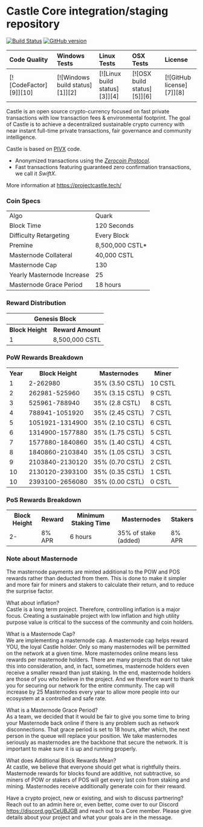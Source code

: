 Castle Core integration/staging repository
=====================================

[![Build Status](https://travis-ci.org/MyCryptoCoins/Castle.svg?branch=master)](https://travis-ci.org/MyCryptoCoins/Castle) [![GitHub version](https://badge.fury.io/gh/MyCryptoCoins%2FCastle.svg)](https://badge.fury.io/gh/MyCryptoCoins%2FCastle)

| Code Quality | Windows Tests | Linux Tests | OSX Tests | License |
| :----| :---- | :------ | :------| :------ |
| [![CodeFactor][9]][10] | [![Windows build status][1]][2] | [![Linux build status][3]][4] | [![OSX build status][5]][6] |[![GitHub license][7]][8] |

Castle is an open source crypto-currency focused on fast private transactions with low transaction fees & environmental footprint.  The goal of Castle is to achieve a decentralized sustainable crypto currency with near instant full-time private transactions, fair governance and community intelligence.

Castle is based on [PIVX](http://www.pivx.org) code.

- Anonymized transactions using the [_Zerocoin Protocol_](http://www.pivx.org/zpiv).
- Fast transactions featuring guaranteed zero confirmation transactions, we call it _SwiftX_.


More information at https://projectcastle.tech/ 

### Coin Specs
<table>
<tr><td>Algo</td><td>Quark</td></tr>
<tr><td>Block Time</td><td>120 Seconds</td></tr>
<tr><td>Difficulty Retargeting</td><td>Every Block</td></tr>
<tr><td>Premine</td><td>8,500,000 CSTL*</td></tr>
    <tr><td>Masternode Collateral</td><td>40,000 CSTL</td></tr>
  <tr><td>Masternode Cap</td><td>130</td></tr>
  <tr><td>Yearly Masternode Increase</td><td>25</td></tr>
  <tr><td>Masternode Grace Period</td><td> 18 hours</td></tr>
</table>


### Reward Distribution

<table>
<th colspan=4>Genesis Block</th>
<tr><th>Block Height</th><th>Reward Amount</th></tr>
<tr><td>1</td><td>8,500,000 CSTL</td></tr>
</table>

### PoW Rewards Breakdown

<table>
<th>Year</th><th>Block Height</th><th>Masternodes</th><th>Miner</th>
<tr><td>1</td><td>2-262980</td><td>35% (3.50 CSTL)</td><td>10 CSTL</td></tr>
<tr><td>2</td><td>262981-525960</td><td>35% (3.15 CSTL)</td><td>9 CSTL</td></tr>
<tr><td>3</td><td>525961-788940</td><td>35% (2.8 CSTL)</td><td>8 CSTL</td></tr>
<tr><td>4</td><td>788941-1051920</td><td>35% (2.45 CSTL)</td><td>7 CSTL</td></tr>
<tr><td>5</td><td>1051921-1314900</td><td>35% (2.10 CSTL)</td><td>6 CSTL</td></tr>
<tr><td>6</td><td>1314900-1577880</td><td>35% (1.75 CSTL)</td><td>5 CSTL</td></tr>
<tr><td>7</td><td>1577880-1840860</td><td>35% (1.40 CSTL)</td><td>4 CSTL</td></tr>
<tr><td>8</td><td>1840860-2103840</td><td>35% (1.05 CSTL)</td><td>3 CSTL</td></tr>
<tr><td>9</td><td>2103840-2130120</td><td>35% (0.70 CSTL)</td><td>2 CSTL</td></tr>
<tr><td>10</td><td>2130120-2393100</td><td>35% (0.35 CSTL)</td><td>1 CSTL</td></tr>
<tr><td>10</td><td>2393100-2656080</td><td>35% (0.00 CSTL)</td><td>0 CSTL</td></tr>

</table>

### PoS Rewards Breakdown

<table>
<th>Block Height</th><th>Reward</th><th>Minimum Staking Time</th><th>Masternodes</th><th>Stakers</th>
<tr><td>2-</td><td>8% APR</td><td>6 hours</td><td>35% of stake (added)</td><td>8% APR</td></tr>
</table>

### Note about Masternode 
The masternode payments are minted additional to the POW and POS rewards rather than deducted from them.  This is done to make it simpler and more fair for miners and stakers to calculate their return, and to reduce the surprise factor.

What about inflation?
<br>
Castle is a long term project. Therefore, controlling inflation is a major focus. Creating a sustainable project with low inflation and high utility purpose value is critical to the success of the community and coin holders. 

What is a Masternode Cap?
<br>
We are implementing a masternode cap. A masternode cap helps reward YOU, the loyal Castle holder. Only so many masternodes will be permitted on the network at a given time. More masternodes online means less rewards per masternode holders. There are many projects that do not take this into consideration, and, in fact, sometimes, masternode holders even receive a smaller reward than just staking. In the end, masternode holders are those of you who believe in the project. And we therefore want to thank you for securing our network for the entire community. The cap will increase by 25 Masternodes every year to allow more people into our ecosystem at a controlled and safe rate. 

What is a Masternode Grace Period?
<br>
As a team, we decided that it would be fair to give you some time to bring your Masternode back online if there is any problem such as network disconnections. That grace period is set to 18 hours, after which, the next person in the queue will replace your position. We take masternodes seriously as masternodes are the backbone that secure the network. It is important to make sure it is up and running properly. 

What does Additional Block Rewards Mean?
<br>
At castle, we believe that everyone should get what is rightfully theirs. Masternode rewards for blocks found are additive, not subtractive, so miners of POW or stakers of POS will get every last coin from staking and mining. Masternodes receive additionally generate coin for their reward.

Have a crypto project, new or existing, and wish to discuss partnering? Reach out to an admin here or, even better, come over to our Discord https://discord.gg/CeUBJGB and reach out to a Core member. Please give details about your project and what your goals are in the message. 

